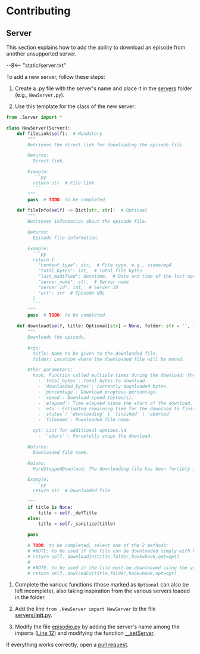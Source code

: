 # Contributing

## Server

This section explains how to add the ability to download an episode from another unsupported server.

--8<-- "static/server.txt"

To add a new server, follow these steps:

1. Create a .py file with the server's name and place it in the [servers](https://github.com/MainKronos/AnimeWorld-API/tree/master/animeworld/servers) folder (e.g., `NewServer.py`).

1. Use this template for the class of the new server:
```py title="NewServer.py" linenums="1"
from .Server import *

class NewServer(Server):
    def fileLink(self):  # Mandatory
        """
        Retrieves the direct link for downloading the episode file.

        Returns:
          Direct link.

        Example:
          ```py
          return str  # File link
          ```
        """
        pass  # TODO: to be completed

    def fileInfo(self) -> Dict[str, str]:  # Optional
        """
        Retrieves information about the episode file.

        Returns:
          Episode file information.

        Example:
          ```py
          return {
            "content_type": str,  # File type, e.g., video/mp4
            "total_bytes": int,  # Total file bytes
            "last_modified": datetime,  # Date and time of the last update to the episode on the server
            "server_name": str,  # Server name
            "server_id": int,  # Server ID
            "url": str  # Episode URL
          }
          ```
        """
        pass  # TODO: to be completed

    def download(self, title: Optional[str] = None, folder: str = '', *, hook: Callable[[Dict], None] = lambda *args: None, opt: List[str] = []) -> Optional[str]:  # Mandatory
        """
        Downloads the episode.

        Args:
          title: Name to be given to the downloaded file.
          folder: Location where the downloaded file will be moved.

        Other parameters:
          hook: Function called multiple times during the download; the function receives a dictionary with the following keys:\n
            - `total_bytes`: Total bytes to download.
            - `downloaded_bytes`: Currently downloaded bytes.
            - `percentage`: Download progress percentage.
            - `speed`: Download speed (bytes/s).
            - `elapsed`: Time elapsed since the start of the download.
            - `eta`: Estimated remaining time for the download to finish.
            - `status`: 'downloading' | 'finished' | 'aborted'
            - `filename`: Downloaded file name.

          opt: List for additional options.\n
            - `'abort'`: Forcefully stops the download.

        Returns:
          Downloaded file name.

        Raises:
          HardStoppedDownload: The downloading file has been forcibly interrupted.

        Example:
          ```py
          return str  # Downloaded file
          ```
        """
        if title is None:
            title = self._defTitle
        else:
            title = self._sanitize(title)

        pass

        # TODO: to be completed, select one of the 2 methods:
        # #NOTE: to be used if the file can be downloaded simply with httpx:
        # return self._downloadIn(title,folder,hook=hook,opt=opt)
        #
        # #NOTE: to be used if the file must be downloaded using the youtube_dl library
        # return self._dowloadEx(title,folder,hook=hook,opt=opt)
```

1. Complete the various functions (those marked as `Optional` can also be left incomplete), also taking inspiration from the various servers loaded in the folder.

1. Add the line `from .NewServer import NewServer` to the file [servers/__init__.py](https://github.com/MainKronos/AnimeWorld-API/tree/master/animeworld/servers/__init__.py).

1. Modify the file [episodio.py](https://github.com/MainKronos/AnimeWorld-API/tree/master/animeworld/episodio.py) by adding the server's name among the imports ([Line 12](https://github.com/MainKronos/AnimeWorld-API/blob/master/animeworld/episodio.py#L12)) and modifying the function [__setServer](https://github.com/MainKronos/AnimeWorld-API/blob/master/animeworld/episodio.py).

If everything works correctly, open a [pull request](https://github.com/MainKronos/AnimeWorld-API/pulls).